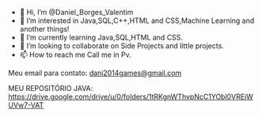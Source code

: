 - 👋 Hi, I’m @Daniel_Borges_Valentim
- 👀 I’m interested in Java,SQL,C++,HTML and CSS,Machine Learning and another things!
- 🌱 I’m currently learning Java,SQL,HTML and CSS.
- 💞️ I’m looking to collaborate on Side Projects and little projects.
- 📫 How to reach me Call me in Pv.

Meu email para contato: dani2014games@gmail.com

MEU REPOSITÓRIO JAVA: https://drive.google.com/drive/u/0/folders/1tRKgnWThvpNcC1YObl0VREjWUVw7-VAT
<!---
DEEPLERZERA/DEEPLERZERA is a ✨ special ✨ repository because its `README.md` (this file) appears on your GitHub profile.
You can click the Preview link to take a look at your changes.
--->
